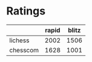# Ratings

|          | rapid | blitz |
|----------|-------|-------|
| lichess  | 2002 | 1506 |
| chesscom | 1628 | 1001 |
